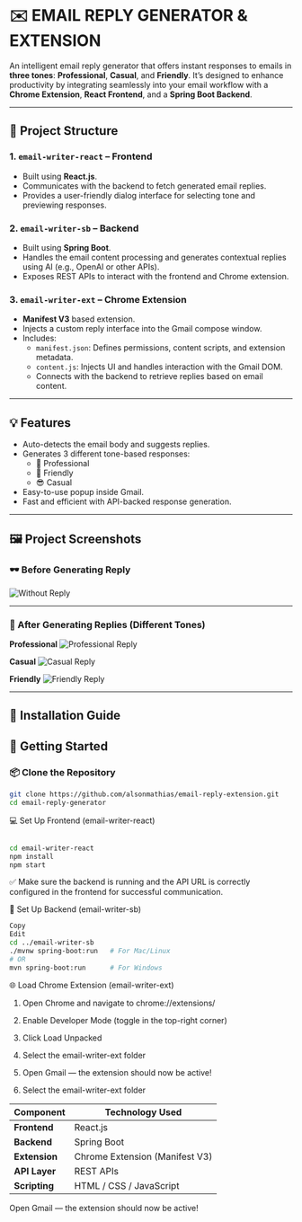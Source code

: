 # ✉️ EMAIL REPLY GENERATOR & EXTENSION

An intelligent email reply generator that offers instant responses to emails in **three tones**: **Professional**, **Casual**, and **Friendly**. It’s designed to enhance productivity by integrating seamlessly into your email workflow with a **Chrome Extension**, **React Frontend**, and a **Spring Boot Backend**.

---

## 📁 Project Structure

### 1. `email-writer-react` – Frontend
- Built using **React.js**.
- Communicates with the backend to fetch generated email replies.
- Provides a user-friendly dialog interface for selecting tone and previewing responses.

### 2. `email-writer-sb` – Backend
- Built using **Spring Boot**.
- Handles the email content processing and generates contextual replies using AI (e.g., OpenAI or other APIs).
- Exposes REST APIs to interact with the frontend and Chrome extension.

### 3. `email-writer-ext` – Chrome Extension
- **Manifest V3** based extension.
- Injects a custom reply interface into the Gmail compose window.
- Includes:
  - `manifest.json`: Defines permissions, content scripts, and extension metadata.
  - `content.js`: Injects UI and handles interaction with the Gmail DOM.
  - Connects with the backend to retrieve replies based on email content.

---

## 💡 Features

- Auto-detects the email body and suggests replies.
- Generates 3 different tone-based responses:
  - 🎩 Professional
  - 🙂 Friendly
  - 😎 Casual
- Easy-to-use popup inside Gmail.
- Fast and efficient with API-backed response generation.

---

## 🖼️ Project Screenshots

### 🕶️ Before Generating Reply

![Without Reply](./assets/screenshot-no-reply.png)

---

### 💬 After Generating Replies (Different Tones)

**Professional**
![Professional Reply](./assets/screenshot-professional.png)

**Casual**
![Casual Reply](./assets/screenshot-casual.png)

**Friendly**
![Friendly Reply](./assets/screenshot-friendly.png)

---

## 🚀 Installation Guide

## 🚀 Getting Started

### 📦 Clone the Repository

```bash
git clone https://github.com/alsonmathias/email-reply-extension.git
cd email-reply-generator
```
💻 Set Up Frontend (email-writer-react)
```bash

cd email-writer-react
npm install
npm start
```
✅ Make sure the backend is running and the API URL is correctly configured in the frontend for successful communication.

🧩 Set Up Backend (email-writer-sb)
```bash
Copy
Edit
cd ../email-writer-sb
./mvnw spring-boot:run   # For Mac/Linux
# OR
mvn spring-boot:run      # For Windows
```
🌐 Load Chrome Extension (email-writer-ext)


1. Open Chrome and navigate to chrome://extensions/

2. Enable Developer Mode (toggle in the top-right corner)

3. Click Load Unpacked

4. Select the email-writer-ext folder

5. Open Gmail — the extension should now be active!

6. Select the email-writer-ext folder

| Component     | Technology Used                |
| ------------- | ------------------------------ |
| **Frontend**  | React.js                       |
| **Backend**   | Spring Boot                    |
| **Extension** | Chrome Extension (Manifest V3) |
| **API Layer** | REST APIs                      |
| **Scripting** | HTML / CSS / JavaScript        |


Open Gmail — the extension should now be active!
